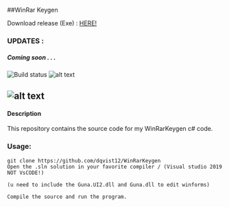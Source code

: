 ##WinRar Keygen


Download release (Exe) : <a href="https://github.com/dqvist12/WinRarKeygen/tree/master/bin/x64/Release"> HERE! </a>


### UPDATES :

##### Coming soon . . .
![Build status](https://ci.appveyor.com/api/projects/status/00vic6jliar6j0ol/branch/master?svg=true)
 ![alt text](https://cdn.discordapp.com/attachments/793836493591674911/897605198451707945/keysda.PNG)

 ![alt text](https://cdn.discordapp.com/attachments/793836493591674911/897605355243188224/Skarmklipdasadsadsp.PNG)
-----------------------------------------------------------------------------------------------------------------------------

#### Description
This repository contains the source code for my WinRarKeygen c# code.

### Usage:
```
git clone https://github.com/dqvist12/WinRarKeygen
Open the .sln solution in your favorite compiler / (Visual studio 2019 NOT VsCODE!) 

(u need to include the Guna.UI2.dll and Guna.dll to edit winforms)

Compile the source and run the program. 

```
